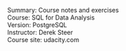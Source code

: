 Summary: Course notes and exercises<br>
Course: SQL for Data Analysis<br>
Version: PostgreSQL<br>
Instructor: Derek Steer<br>
Course site: udacity.com
